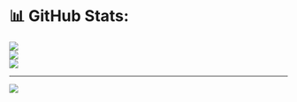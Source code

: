 # 📊 GitHub Stats:
![](https://github-readme-stats.vercel.app/api?username=Kodiererin&theme=dark&hide_border=false&include_all_commits=false&count_private=false)<br/>
![](https://github-readme-streak-stats.herokuapp.com/?user=Kodiererin&theme=dark&hide_border=false)<br/>
![](https://github-readme-stats.vercel.app/api/top-langs/?username=Kodiererin&theme=dark&hide_border=false&include_all_commits=false&count_private=false&layout=compact)

---
[![](https://visitcount.itsvg.in/api?id=Kodiererin&icon=0&color=0)](https://visitcount.itsvg.in)

<!-- Proudly created with GPRM ( https://gprm.itsvg.in ) -->
